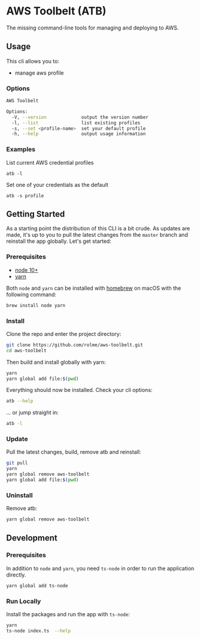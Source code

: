 # AWS Toolbelt (ATB)

The missing command-line tools for managing and deploying to AWS.

## Usage

This cli allows you to:

- manage aws profile

### Options

```sh
AWS Toolbelt

Options:
  -V, --version             output the version number
  -l, --list                list existing profiles
  -s, --set <profile-name>  set your default profile
  -h, --help                output usage information
```

### Examples

List current AWS credential profiles

`atb -l`

Set one of your credentials as the default

`atb -s profile`

## Getting Started

As a starting point the distribution of this CLI is a bit crude. As updates are made, it's up to you to pull the latest changes from the `master` branch and reinstall the app globally. Let's get started:

### Prerequisites

- [node 10+](https://nodejs.org/en/)
- [yarn](https://yarnpkg.com/en/)

Both `node` and `yarn` can be installed with [homebrew](https://brew.sh) on macOS with the following command:

```sh
brew install node yarn
```

### Install

Clone the repo and enter the project directory:

```sh
git clone https://github.com/rolme/aws-toolbelt.git
cd aws-toolbelt
```

Then build and install globally with yarn:

```sh
yarn
yarn global add file:$(pwd)
```

Everything should now be installed. Check your cli options:

```sh
atb --help
```

... or jump straight in:

```sh
atb -l
```

### Update

Pull the latest changes, build, remove atb and reinstall:

```sh
git pull
yarn
yarn global remove aws-toolbelt
yarn global add file:$(pwd)
```

### Uninstall

Remove atb:

```sh
yarn global remove aws-toolbelt
```

## Development

### Prerequisites

In addition to `node` and `yarn`, you need `ts-node` in order to run the application directly.

```sh
yarn global add ts-node
```

### Run Locally

Install the packages and run the app with `ts-node`:

```sh
yarn
ts-node index.ts  --help
```

